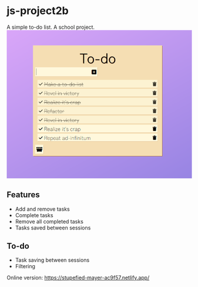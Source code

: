 # js-project2b
 
A simple to-do list. A school project.
![To-do list screenshot](/images/to-do.png)

## Features
* Add and remove tasks
* Complete tasks
* Remove all completed tasks
* Tasks saved between sessions

## To-do
* Task saving between sessions
* Filtering

Online version: https://stupefied-mayer-ac9f57.netlify.app/